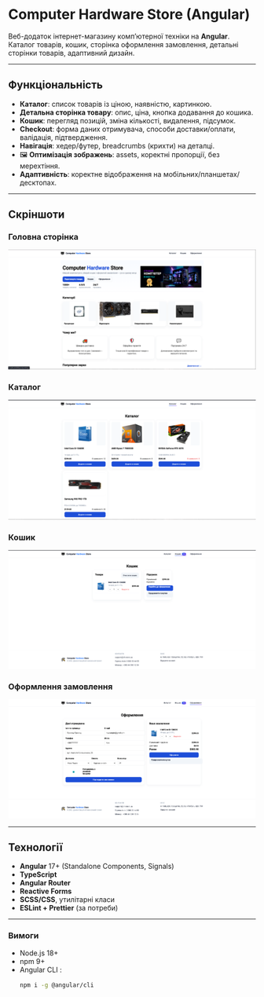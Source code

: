 # Computer Hardware Store (Angular)

Веб-додаток інтернет-магазину комп’ютерної техніки на **Angular**.  
Каталог товарів, кошик, сторінка оформлення замовлення, детальні сторінки товарів, адаптивний дизайн.

---

## Функціональність
-  **Каталог**: список товарів із ціною, наявністю, картинкою.
-  **Детальна сторінка товару**: опис, ціна, кнопка додавання до кошика.
-  **Кошик**: перегляд позицій, зміна кількості, видалення, підсумок.
-  **Checkout**: форма даних отримувача, способи доставки/оплати, валідація, підтвердження.
-  **Навігація**: хедер/футер, breadcrumbs (крихти) на деталці.
- 🖼 **Оптимізація зображень**: assets, коректні пропорції, без мерехтіння.
-  **Адаптивність**: коректне відображення на мобільних/планшетах/десктопах.

---

##  Скріншоти

###  Головна сторінка
![Home](docs/screenshots/home.png)

###  Каталог
![Products](docs/screenshots/products.png)

###  Кошик
![Cart](docs/screenshots/cart.png)

### Оформлення замовлення
![Checkout](docs/screenshots/checkout.png)

---

## Технології
- **Angular** 17+ (Standalone Components, Signals)
- **TypeScript**
- **Angular Router**
- **Reactive Forms**
- **SCSS/CSS**, утилітарні класи
- **ESLint + Prettier** (за потреби)

---

### Вимоги
- Node.js 18+  
- npm 9+  
- Angular CLI :  
  ```bash
  npm i -g @angular/cli
